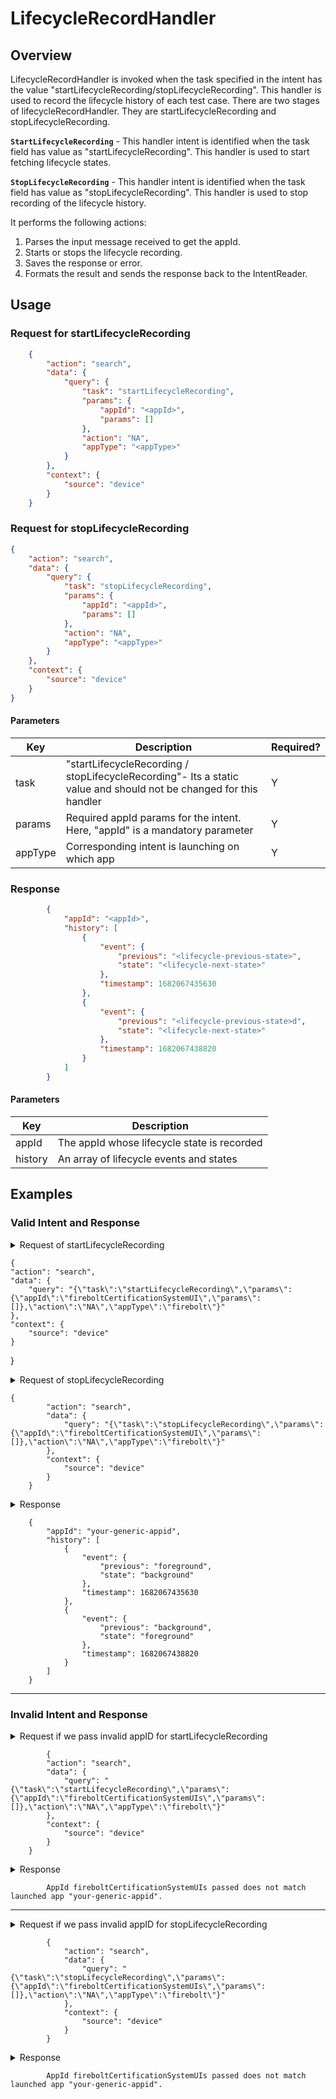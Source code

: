 # LifecycleRecordHandler

## Overview

LifecycleRecordHandler is invoked when the task specified in the intent has the value "startLifecycleRecording/stopLifecycleRecording". This handler is used to record the lifecycle history of each test case. There are two stages of lifecycleRecordHandler. They are startLifecycleRecording and stopLifecycleRecording.

**`StartLifecycleRecording`** - This handler intent is identified when the task field has value as "startLifecycleRecording". This handler is used to start fetching lifecycle states.

**`StopLifecycleRecording`** - This handler intent is identified when the task field has value as "stopLifecycleRecording". This handler is used to stop recording of the lifecycle history. 

It performs the following actions:
1. Parses the input message received to get the appId.
2. Starts or stops the lifecycle recording.
3. Saves the response or error.
4. Formats the result and sends the response back to the IntentReader.

## Usage

### Request for startLifecycleRecording

```json
    {
        "action": "search",
        "data": {
            "query": {
                "task": "startLifecycleRecording",
                "params": {
                    "appId": "<appId>",
                    "params": []
                },
                "action": "NA",
                "appType": "<appType>"
            }
        },
        "context": {
            "source": "device"
        }
    }
```

### Request for stopLifecycleRecording

```json
{
    "action": "search",
    "data": {
        "query": {
            "task": "stopLifecycleRecording",
            "params": {
                "appId": "<appId>",
                "params": []
            },
            "action": "NA",
            "appType": "<appType>"
        }
    },
    "context": {
        "source": "device"
    }
}
```

#### Parameters

| Key      | Description                                                                                                       | Required? |
|----------|-------------------------------------------------------------------------------------------------------------------|-----------|
| task     | "startLifecycleRecording / stopLifecycleRecording"- Its a static value and should not be changed for this handler | Y         |
| params   | Required appId params for  the intent. Here, "appId" is a mandatory parameter                                     | Y         |
| appType  | Corresponding intent is launching on which app                                                                    | Y         |

### Response

```json
        {
            "appId": "<appId>",
            "history": [
                {
                    "event": {
                        "previous": "<lifecycle-previous-state>",
                        "state": "<lifecycle-next-state>"
                    },
                    "timestamp": 1682067435630
                },
                {
                    "event": {
                        "previous": "<lifecycle-previous-state>d",
                        "state": "<lifecycle-next-state>"
                    },
                    "timestamp": 1682067438820
                }
            ]
        }

```

#### Parameters

| Key      | Description                                                        |
|----------|--------------------------------------------------------------------|
| appId     | The appId whose lifecycle state is recorded                       |
| history   | An array of lifecycle events and states                           | 


## Examples

### Valid Intent and Response

<details>
    <summary> Request of startLifecycleRecording </summary>
</details>

	{
    "action": "search",
    "data": {
        "query": "{\"task\":\"startLifecycleRecording\",\"params\":{\"appId\":\"fireboltCertificationSystemUI\",\"params\":[]},\"action\":\"NA\",\"appType\":\"firebolt\"}"
    },
    "context": {
        "source": "device"
    }
}

<details>
    <summary> Request of stopLifecycleRecording </summary>
</details>

	{
            "action": "search",
            "data": {
                "query": "{\"task\":\"stopLifecycleRecording\",\"params\":{\"appId\":\"fireboltCertificationSystemUI\",\"params\":[]},\"action\":\"NA\",\"appType\":\"firebolt\"}"
            },
            "context": {
                "source": "device"
            }
        }

<details>
    <summary> Response </summary>
</details>

        {
            "appId": "your-generic-appid",
            "history": [
                {
                    "event": {
                        "previous": "foreground",
                        "state": "background"
                    },
                    "timestamp": 1682067435630
                },
                {
                    "event": {
                        "previous": "background",
                        "state": "foreground"
                    },
                    "timestamp": 1682067438820
                }
            ]
        }

----------------------------------------------------------------------------------------------------------------------

### Invalid Intent and Response

<details>
    <summary>Request if we pass invalid appID for startLifecycleRecording </summary>
</details>

            {
            "action": "search",
            "data": {
                "query": "{\"task\":\"startLifecycleRecording\",\"params\":{\"appId\":\"fireboltCertificationSystemUIs\",\"params\":[]},\"action\":\"NA\",\"appType\":\"firebolt\"}"
            },
            "context": {
                "source": "device"
            }
        }

<details>
    <summary> Response  </summary>
</details>

            AppId fireboltCertificationSystemUIs passed does not match launched app "your-generic-appid".

----------------------------------------------------------------------------------------------------------------------

<details>
    <summary>Request if we pass invalid appID for stopLifecycleRecording </summary>
</details>

            {
                "action": "search",
                "data": {
                    "query": "{\"task\":\"stopLifecycleRecording\",\"params\":{\"appId\":\"fireboltCertificationSystemUIs\",\"params\":[]},\"action\":\"NA\",\"appType\":\"firebolt\"}"
                },
                "context": {
                    "source": "device"
                }
            }


<details>
    <summary> Response  </summary>
</details>

            AppId fireboltCertificationSystemUIs passed does not match launched app "your-generic-appid".